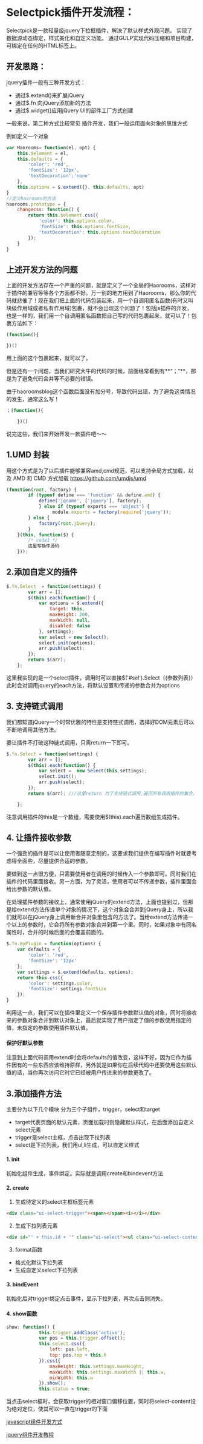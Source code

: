 
# Selectpick插件开发流程：
Selectpick是一款轻量级jquery下拉框插件，解决了默认样式外观问题。
实现了数据源动态绑定，样式美化和自定义功能。
通过GULP实现代码压缩和项目构建，可绑定在任何的HTML标签上。
## 开发思路：
jquery插件一般有三种开发方式：

- 通过$.extend()来扩展jQuery
- 通过$.fn 向jQuery添加新的方法
- 通过$.widget()应用jQuery UI的部件工厂方式创建

一般来说，第二种方式比较常见
插件开发，我们一般运用面向对象的思维方式

例如定义一个对象
```javascript
var Haorooms= function(el, opt) {
    this.$element = el,
    this.defaults = {
        'color': 'red',
        'fontSize': '12px',
        'textDecoration':'none'
    },
    this.options = $.extend({}, this.defaults, opt)
}
//定义haorooms的方法
haorooms.prototype = {
    changecss: function() {
        return this.$element.css({
            'color': this.options.color,
            'fontSize': this.options.fontSize,
            'textDecoration': this.options.textDecoration
        });
    }
}
```

## 上述开发方法的问题
上面的开发方法存在一个严重的问题，就是定义了一个全局的Haorooms，这样对于插件的兼容等等各个方面都不好。万一别的地方用到了Haorooms，那么你的代码就悲催了！现在我们把上面的代码包装起来，用一个自调用匿名函数(有时又叫块级作用域或者私有作用域)包裹，就不会出现这个问题了！包括js插件的开发，也是一样的，我们用一个自调用匿名函数把自己写的代码包裹起来，就可以了！包裹方法如下：
```javascript
(function(){

})()
```
用上面的这个包裹起来，就可以了。

但是还有一个问题，当我们研究大牛的代码的时候，前面经常看到有**“；”**，那是为了避免代码合并等不必要的错误。

由于haoroomsblog这个函数后面没有加分号，导致代码出错，为了避免这类情况的发生，通常这么写！
```javascript
；(function(){

    })()
```

说完这些，我们来开始开发一款插件吧～～
## 1.UMD 封装
用这个方式是为了以后插件能够兼容amd,cmd规范，可以支持全局方式加载，以及 AMD 和 CMD 方式加载 
https://github.com/umdjs/umd
```javascript
(function(root, factory) {
        if (typeof define === 'function' && define.amd) {
            define('jqname', ['jquery'], factory);
            } else if (typeof exports === 'object') {
                 module.exports = factory(require('jquery'));
        } else {
            factory(root.jQuery);
        }
    }(this, function($) {
        /* code1 */
        这里写插件源码
    }));

```

## 2.添加自定义的插件	
```javascript
$.fn.Select  = function(settings) {
		var arr = [];
		$(this).each(function() {
			var options = $.extend({
				target: this,
				maxHeight: 200,
				maxWidth: null,
				disabled: false
			}, settings);
			var select = new Select();
			select.init(options);
			arr.push(select);
		});
		return $(arr);
	};
```
    
这里我实现的是一个select插件，调用时可以直接$('#sel').Select（{参数列表}）
 此时会对调用jquery的each方法，将默认设置和传递的参数合并为options
 

## 3. 支持链式调用
我们都知道jQuery一个时常优雅的特性是支持链式调用，选择好DOM元素后可以不断地调用其他方法。

要让插件不打破这种链式调用，只需return一下即可。

```javascript
$.fn.Select = function(settings) {
		var arr = [];
        $(this).each(function() {
            var select =  new Select(this,settings);
            select.init();
            arr.push(select);
        });
		return $(arr); ///这里return 为了支持链式调用,遍历所有调用插件的集合。

    };

```
注意调用插件的this是一个数组，需要使用$(this).each遍历数组生成插件。
## 4. 让插件接收参数
一个强劲的插件是可以让使用者随意定制的，这要求我们提供在编写插件时就要考虑得全面些，尽量提供合适的参数。

要做到这一点很方便，只需要使用者在调用的时候传入一个参数即可。同时我们在插件的代码里面接收。另一方面，为了灵活，使用者可以不传递参数，插件里面会给出参数的默认值。

在处理插件参数的接收上，通常使用jQuery的extend方法，上面也提到过，但那是给extend方法传递单个对象的情况下，这个对象会合并到jQuery身上，所以我们就可以在jQuery身上调用新合并对象里包含的方法了。当给extend方法传递一个以上的参数时，它会将所有参数对象合并到第一个里。同时，如果对象中有同名属性时，合并的时候后面的会覆盖前面的。

```javascript
$.fn.myPlugin = function(options) {
    var defaults = {
        'color': 'red',
        'fontSize': '12px'
    };
    var settings = $.extend(defaults, options);
    return this.css({
        'color': settings.color,
        'fontSize': settings.fontSize
    });
}
```
利用这一点，我们可以在插件里定义一个保存插件参数默认值的对象，同时将接收来的参数对象合并到默认对象上，最后就实现了用户指定了值的参数使用指定的值，未指定的参数使用插件默认值。


#### 保护好默认参数

注意到上面代码调用extend时会将defaults的值改变，这样不好，因为它作为插件因有的一些东西应该维持原样，另外就是如果你在后续代码中还要使用这些默认值的话，当你再次访问它时它已经被用户传进来的参数更改了。

 ## 3.添加插件方法
 主要分为以下几个模块
 分为三个子组件，trigger，select和target
 
 - target代表页面的默认元素，页面加载时则隐藏默认样式，在后面添加自定义select元素
 - trigger是select主框，点击出现下拉列表
 - select是下拉列表，我们用ul,li生成，可以自定义样式
 #### 1. init
 初始化组件生成，事件绑定。实际就是调用create和bindevent方法
 
 #### 2. create 
 1. 生成待定义的select主框标签元素
 ```html
 <div class="ui-select-trigger"><span></span><i></i></div>
 ```
 
 2. 生成下拉列表元素
 ```html
 <div id="' + this.id + '" class="ui-select"><ul class="ui-select-content"></ul></div>
 ```
 
 3. format函数
 - 格式化默认下拉列表
 - 生成自定义select下拉列表
 
 #### 3. bindEvent
 初始化后对trigger绑定点击事件，显示下拉列表，再次点击则消失。
 

#### 4. show函数
```javascript
show: function() {
			this.trigger.addClass('active');
			var pos = this.trigger.offset();
			this.select.css({
				left: pos.left,
				top: pos.top + this.h
			}).css({
				maxHeight: this.settings.maxHeight,
				maxWidth: this.settings.maxWidth || this.w,
				minWidth: this.w
			}).show();
			this.status = true;
```
当点击select框时，会获取trigger的相对窗口偏移位置，同时将select-content设为绝对定位，使其可以一直在trigger的下面



[javascript组件开发方式](http://blog.csdn.net/bingqingsuimeng/article/details/44451481)
 
 [jquery组件开发教程](http://www.cnblogs.com/ajianbeyourself/p/5815689.html)
